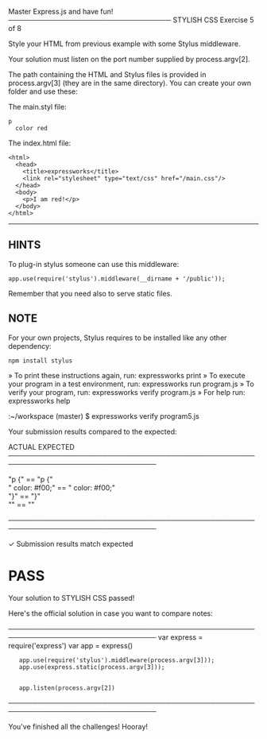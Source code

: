Master Express.js and have fun!
─────────────────────────────────
 STYLISH CSS
 Exercise 5 of 8

Style your HTML from previous example with some Stylus middleware.

Your solution must listen on the port number supplied by process.argv[2].

The path containing the HTML and Stylus files is provided in process.argv[3]
(they are in the same directory). You can create your own folder and use these:

The main.styl file:

    p
      color red

The index.html file:

    <html>
      <head>
        <title>expressworks</title>
        <link rel="stylesheet" type="text/css" href="/main.css"/>
      </head>
      <body>
        <p>I am red!</p>
      </body>
    </html>

-------------------------------------------------------------------------------

## HINTS

To plug-in stylus someone can use this middleware:

    app.use(require('stylus').middleware(__dirname + '/public'));

Remember that you need also to serve static files.

## NOTE

For your own projects, Stylus requires to be installed like any other
dependency:

    npm install stylus


 » To print these instructions again, run: expressworks print
 » To execute your program in a test environment, run: expressworks run program.js
 » To verify your program, run: expressworks verify program.js
 » For help run: expressworks help


:~/workspace (master) $ expressworks verify program5.js

Your submission results compared to the expected:

   ACTUAL                                 EXPECTED                
────────────────────────────────────────────────────────────────────────────────

   "p {"                            ==    "p {"                              
   "  color: #f00;"                 ==    "  color: #f00;"                   
   "}"                              ==    "}"                                
   ""                               ==    ""                                 

────────────────────────────────────────────────────────────────────────────────

✓ Submission results match expected

# PASS

Your solution to STYLISH CSS passed!

Here's the official solution in case you want to compare notes:

────────────────────────────────────────────────────────────────────────────────
    var express = require('express')
       var app = express()

       app.use(require('stylus').middleware(process.argv[3]));
       app.use(express.static(process.argv[3]));


       app.listen(process.argv[2])

   ────────────────────────────────────────────────────────────────────────────────

   You've finished all the challenges! Hooray!
